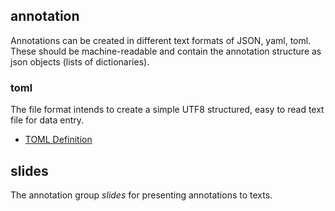 
## annotation

Annotations can be created in different text formats of JSON, yaml, toml. These should be machine-readable and contain the annotation structure as json objects (lists of dictionaries).

### toml

The file format intends to create a simple UTF8 structured, easy to read text file for data entry.

- [TOML Definition](https://github.com/toml-lang/toml/blob/v0.5.0/README.md)

## slides

The annotation group *slides* for presenting annotations to texts.
